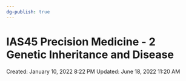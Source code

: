 ```yaml
---
dg-publish: true
---
```


# IAS45 Precision Medicine - 2 Genetic Inheritance and Disease

Created: January 10, 2022 8:22 PM
Updated: June 18, 2022 11:20 AM